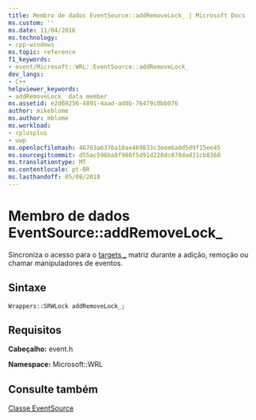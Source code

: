 ```yaml
---
title: Membro de dados EventSource::addRemoveLock_ | Microsoft Docs
ms.custom: ''
ms.date: 11/04/2016
ms.technology:
- cpp-windows
ms.topic: reference
f1_keywords:
- event/Microsoft::WRL::EventSource::addRemoveLock_
dev_langs:
- C++
helpviewer_keywords:
- addRemoveLock_ data member
ms.assetid: e2d69256-4891-4aad-ad0b-76479c0bb076
author: mikeblome
ms.author: mblome
ms.workload:
- cplusplus
- uwp
ms.openlocfilehash: 46763a6376a18ae469833c3eee6a0d5d9f15ee45
ms.sourcegitcommit: d55ac596ba8f908f5d91d228dc070dad31cb8360
ms.translationtype: MT
ms.contentlocale: pt-BR
ms.lasthandoff: 05/08/2018
---
```

# <a name="eventsourceaddremovelock-data-member"></a>Membro de dados EventSource::addRemoveLock_
Sincroniza o acesso para o [targets _](../windows/eventsource-targets-data-member.md) matriz durante a adição, remoção ou chamar manipuladores de eventos.  
  
## <a name="syntax"></a>Sintaxe  
  
```  
Wrappers::SRWLock addRemoveLock_;  
```  
  
## <a name="requirements"></a>Requisitos  
 **Cabeçalho:** event.h  
  
 **Namespace:** Microsoft::WRL
 
 ## <a name="see-also"></a>Consulte também
 [Classe EventSource](../windows/eventsource-class.md)